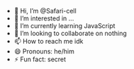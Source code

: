 - 👋 Hi, I’m @Safari-cell
- 👀 I’m interested in ...
- 🌱 I’m currently learning JavaScript 
- 💞️ I’m looking to collaborate on nothing 
- 📫 How to reach me idk
- 😄 Pronouns: he/him
- ⚡ Fun fact: secret 

<!---
Safari-cell/Safari-cell is a ✨ special ✨ repository because its `README.md` (this file) appears on your GitHub profile.
You can click the Preview link to take a look at your changes.
--->
